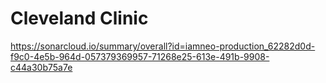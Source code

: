 # Cleveland Clinic
https://sonarcloud.io/summary/overall?id=iamneo-production_62282d0d-f9c0-4e5b-964d-057379369957-71268e25-613e-491b-9908-c44a30b75a7e

